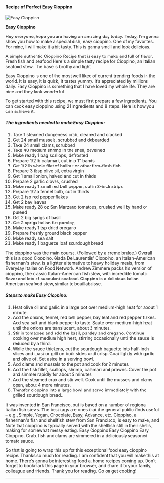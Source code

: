             

#### Recipe of Perfect Easy Cioppino

![Easy Cioppino](https://img-global.cpcdn.com/recipes/5746856517697536/751x532cq70/easy-cioppino-recipe-main-photo.jpg)

**Easy Cioppino**

Hey everyone, hope you are having an amazing day today. Today, I’m gonna show you how to make a special dish, easy cioppino. One of my favorites. For mine, I will make it a bit tasty. This is gonna smell and look delicious.

A simple authentic Cioppino Recipe that is easy to make and full of flavor. Fresh fish and seafood Here's a simple tasty recipe for Cioppino, an Italian seafood stew. The base is brothy and light.

Easy Cioppino is one of the most well liked of current trending foods in the world. It is easy, it is quick, it tastes yummy. It’s appreciated by millions daily. Easy Cioppino is something that I have loved my whole life. They are nice and they look wonderful.

To get started with this recipe, we must first prepare a few ingredients. You can cook easy cioppino using 21 ingredients and 8 steps. Here is how you can achieve it.

##### The ingredients needed to make Easy Cioppino:

1.  Take 1 steamed dungeness crab, cleaned and cracked
2.  Get 24 small mussels, scrubbed and debearded
3.  Take 24 small clams, scrubbed
4.  Take 40 medium shrimp in the shell, deveined
5.  Make ready 1 bag scallops, defrosted
6.  Prepare 1/2 lb calamari, cut into 1" bands
7.  Get 1/2 lb whole filet of halibut or other firm-flesh fish
8.  Prepare 3 tbsp olive oil, extra virgin
9.  Get 1 small onion, halved and cut in thirds
10.  Prepare 2 garlic cloves, crushed
11.  Make ready 1 small red bell pepper, cut in 2-inch strips
12.  Prepare 1/2 a fennel bulb, cut in thirds
13.  Get 2 tsp red pepper flakes
14.  Get 2 bay leaves
15.  Make ready 28 oz San Marzano tomatoes, crushed well by hand or pureed
16.  Get 2 big sprigs of basil
17.  Get 2 sprigs Italian flat parsley,
18.  Make ready 1 tsp dried oregano
19.  Prepare freshly ground black pepper
20.  Make ready sea salt
21.  Make ready 1 baguette loaf sourdough bread

The cioppino was the main course. (Followed by a creme brulee.) Overall this is a good Cioppino. Giada De Laurentiis' Cioppino, an Italian-American fisherman's stew, is a lighter alternative to heavy holiday meals, from Everyday Italian on Food Network. Andrew Zimmern packs his version of cioppino, the classic Italian-American fish stew, with incredible tomato flavor and lots of succulent seafood. Cioppino is a delicious Italian-American seafood stew, similar to bouillabaisse.

##### Steps to make Easy Cioppino:

1.  Heat olive oil and garlic in a large pot over medium-high heat for about 1 minute.
2.  Add the onions, fennel, red bell pepper, bay leaf and red pepper flakes. Add sea salt and black pepper to taste. Saute over medium-high heat until the onions are translucent, about 2 minutes.
3.  Stir in tomatoes and add the basil, parsley and oregano. Continue cooking over medium high heat, stirring occasionally until the sauce is reduced by a third.
4.  While the sauce thickens, cut the sourdough baguette into half-inch slices and toast or grill on both sides until crisp. Coat lightly with garlic and olive oil. Set aside in a serving bowl.
5.  Add clams and mussels to the pot and cook for 2 minutes.
6.  Add the fish fillet, scallops, shrimp, calamari and prawns. Cover the pot and simmer rapidly for about 5 minutes.
7.  Add the steamed crab and stir well. Cook until the mussels and clams open, about 4 more minutes.
8.  Transfer cioppino into a large bowl and serve immediately with the grilled sourdough bread..

It was invented in San Francisco, but is based on a number of regional Italian fish stews. The best tags are ones that the general public finds useful – e.g., Simple, Vegan, Chocolate, Easy, Advance, etc. Cioppino, a fisherman's fish and shellfish stew from San Francisco, is easy to make, and Note that cioppino is typically served with the shellfish still in their shells, making for somewhat messy eating. Easy Cioppino Easy Cioppino Easy Cioppino. Crab, fish and clams are simmered in a deliciously seasoned tomato sauce.

So that is going to wrap this up for this exceptional food easy cioppino recipe. Thanks so much for reading. I am confident that you will make this at home. There’s gonna be interesting food at home recipes coming up. Don’t forget to bookmark this page in your browser, and share it to your family, colleague and friends. Thank you for reading. Go on get cooking!

* * *